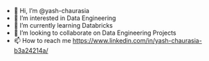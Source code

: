 - 👋 Hi, I’m @yash-chaurasia
- 👀 I’m interested in Data Engineering
- 🌱 I’m currently learning Databricks
- 💞️ I’m looking to collaborate on Data Engineering Projects
- 📫 How to reach me https://www.linkedin.com/in/yash-chaurasia-b3a24214a/

<!---
yash-chaurasia/yash-chaurasia is a ✨ special ✨ repository because its `README.md` (this file) appears on your GitHub profile.
You can click the Preview link to take a look at your changes.
--->

